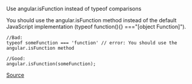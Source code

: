 Use angular.isFunction instead of typeof comparisons

You should use the angular.isFunction method instead of the default JavaScript implementation (typeof function(){} ==="[object Function]").

```
//Bad:
typeof someFunction === 'function' // error: You should use the angular.isFunction method

//Good:
angular.isFunction(someFunction);
```

[Source](https://github.com/EmmanuelDemey/eslint-plugin-angular/blob/HEAD/docs/rules/typecheck-function.md)
